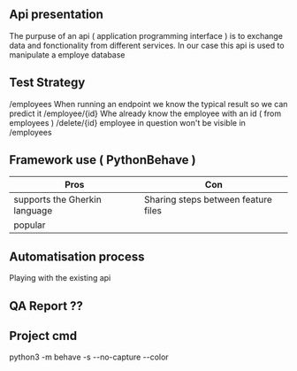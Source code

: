 ## Api presentation

The purpuse of an api ( application programming interface ) is to exchange data and fonctionality from different services.
In our case this api is used to manipulate a employe database


## Test Strategy 

/employees When running an endpoint we know the typical result so we can predict it
/employee/{id} Whe already know the employee with an id ( from employees )
/delete/{id} employee in question won't be visible in /employees


## Framework use ( PythonBehave )

|       Pros                    |           Con                          |
|-                              | -                                      |
|supports the Gherkin language  |  Sharing steps between feature files   |
|popular                        |                                        |

## Automatisation process

Playing with the existing api

## QA Report ??

## Project cmd 

python3 -m behave -s --no-capture --color